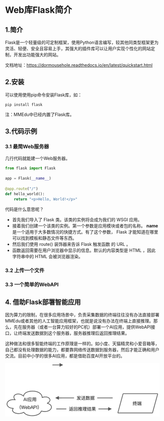 # Web库Flask简介

## 1.简介

Flask是一个轻量级的可定制框架，使用Python语言编写，较其他同类型框架更为灵活、轻便、安全且容易上手，其强大的插件库可以让用户实现个性化的网站定制，开发出功能强大的网站。

文档地址：https://dormousehole.readthedocs.io/en/latest/quickstart.html

## 2.安装

可以使用使用pip命令安装Flask库，如：

```
pip install flask
```

注：MMEdu中已经内置了Flask库。

## 3.代码示例

### 3.1 最简Web服务器

几行代码就能建一个Web服务器。

```python
from flask import Flask

app = Flask(__name__)

@app.route("/")
def hello_world():
    return "<p>Hello, World!</p>"
```

代码是什么意思呢？

- 首先我们导入了 Flask 类。该类的实例将会成为我们的 WSGI 应用。
- 接着我们创建一个该类的实例。第一个参数是应用模块或者包的名称。 __name__ 是一个适用于大多数情况的快捷方式。有了这个参数， Flask 才能知道在哪里可以找到模板和静态文件等东西。
- 然后我们使用 route() 装饰器来告诉 Flask 触发函数 的 URL 。
- 函数返回需要在用户浏览器中显示的信息。默认的内容类型是 HTML ，因此字符串中的 HTML 会被浏览器渲染。



### 3.2 上传一个文件



### 3.3 一个简单的WebAPI



## 4. 借助Flask部署智能应用

因为算力的限制，在很多应用场景中，负责采集数据的终端往往没有办法直接部署MMEdu或者其他的人工智能应用框架，也就是说没有办法在终端上直接推理。那么，先在服务器（或者一台算力较好的PC机）部署一个AI应用，提供WebAPI接口，让终端发送数据到这个服务器，服务器推理后返回推理结果。

这种做法和很多智能终端的工作原理是一样的。如小度、天猫精灵和小爱音箱等，自己都没有处理数据的能力，都要靠网络传送数据到服务器，然后才能正确和用户交流。目前中小学的很多AI应用，都是借助百度AI开放平台的。

![avatar](../../build/html/_static/flask简介图1.jpeg)



